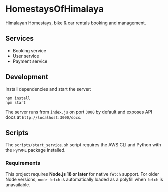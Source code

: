 # HomestaysOfHimalaya

Himalayan Homestays, bike & car rentals booking and management.

## Services
- Booking service
- User service
- Payment service



## Development

Install dependencies and start the server:

```
npm install
npm start
```

The server runs from `index.js` on port `3000` by default and exposes API docs at `http://localhost:3000/docs`.


## Scripts

The `scripts/start_service.sh` script requires the AWS CLI and Python with the `PyYAML` package installed.

### Requirements

This project requires **Node.js 18 or later** for native `fetch` support. For older Node versions, `node-fetch` is automatically loaded as a polyfill when `fetch` is unavailable.

